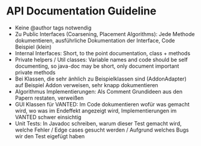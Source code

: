 # API Documentation Guideline
  * Keine @author tags notwendig
  * Zu Public Interfaces (Coarsening, Placement Algorithms): Jede Methode dokumentieren, ausführliche Dokumentation der Interface, Code Beispiel (klein)
  * Internal Interfaces: Short, to the point documentation, class + methods
  * Private helpers / Util classes: Variable names and code should be self documenting, so java-doc may be short, only document important private methods
  * Bei Klassen, die sehr änhlich zu Beispielklassen sind (AddonAdapter) auf Beispiel Addon verweisen, sehr knapp dokumentieren
  * Algorithmus Implementierungen: Als Comment Grundideen aus den Papern restaten, verweißen
  * GUI Klassen für VANTED: Im Code dokumentieren wofür was gemacht wird, wo was im Endeffekt angezeigt wird, Implementierungen im VANTED schwer einsichtig
  * Unit Tests: In Javadoc schreiben, warum dieser Test gemacht wird, welche Fehler / Edge cases gesucht werden / Aufgrund welches Bugs wir den Test eigefügt haben
